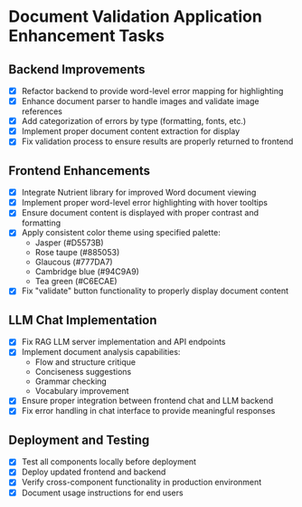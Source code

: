 # Document Validation Application Enhancement Tasks

## Backend Improvements
- [x] Refactor backend to provide word-level error mapping for highlighting
- [x] Enhance document parser to handle images and validate image references
- [x] Add categorization of errors by type (formatting, fonts, etc.)
- [x] Implement proper document content extraction for display
- [x] Fix validation process to ensure results are properly returned to frontend

## Frontend Enhancements
- [x] Integrate Nutrient library for improved Word document viewing
- [x] Implement proper word-level error highlighting with hover tooltips
- [x] Ensure document content is displayed with proper contrast and formatting
- [x] Apply consistent color theme using specified palette:
  - Jasper (#D5573B)
  - Rose taupe (#885053)
  - Glaucous (#777DA7)
  - Cambridge blue (#94C9A9)
  - Tea green (#C6ECAE)
- [x] Fix "validate" button functionality to properly display document content

## LLM Chat Implementation
- [x] Fix RAG LLM server implementation and API endpoints
- [x] Implement document analysis capabilities:
  - Flow and structure critique
  - Conciseness suggestions
  - Grammar checking
  - Vocabulary improvement
- [x] Ensure proper integration between frontend chat and LLM backend
- [x] Fix error handling in chat interface to provide meaningful responses

## Deployment and Testing
- [x] Test all components locally before deployment
- [x] Deploy updated frontend and backend
- [x] Verify cross-component functionality in production environment
- [x] Document usage instructions for end users
